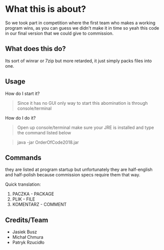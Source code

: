 # What this is about?
So we took part in competition where the first team who makes a working program wins, 
as you can guess we didn't make it in time so yeah this code in our final version that we could give to commission.

## What does this do?
Its sort of winrar or 7zip but more retarded, it just simply packs files into one.

## Usage
How do I start it? 
>Since it has no GUI only way to start this abomination is through console/terminal

How do I do it?
> Open up console/terminal make sure your JRE is installed and type the command listed below

>java -jar OrderOfCode2018.jar

## Commands
they are listed at program startup but unfortunately they are half-english and half-polish because commission specs require them that way.

Quick translation:

1. PACZKA - PACKAGE
2. PLIK - FILE
3. KOMENTARZ - COMMENT

## Credits/Team
* Jasiek Busz
* Michał Chmura
* Patryk Rzucidło

